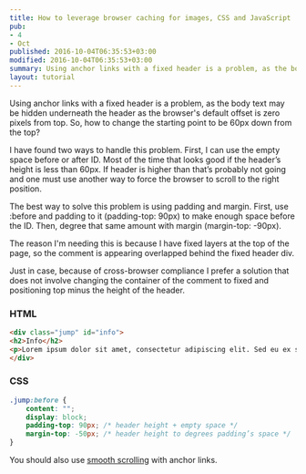 ```yaml
---
title: How to leverage browser caching for images, CSS and JavaScript
pub:
- 4
- Oct
published: 2016-10-04T06:35:53+03:00
modified: 2016-10-04T06:35:53+03:00
summary: Using anchor links with a fixed header is a problem, as the body text may be hidden underneath the header. No JavaScript needed.
layout: tutorial
---
```


Using anchor links with a fixed header is a problem, as the body text may be hidden underneath the header as the browser's default offset is zero pixels from top. So, how to change the starting point to be 60px down from the top?

I have found two ways to handle this problem. First, I can use the empty space before or after ID. Most of the time that looks good if the header’s height is less than 60px. If header is higher than that’s probably not going and one must use another way to force the browser to scroll to the right position.

The best way to solve this problem is using padding and margin. First, use :before and padding to it (padding-top: 90px) to make enough space before the ID. Then, degree that same amount with margin (margin-top: -90px).

The reason I'm needing this is because I have fixed layers at the top of the page, so the comment is appearing overlapped behind the fixed header div.

Just in case, because of cross-browser compliance I prefer a solution that does not involve changing the container of the comment to fixed and positioning top minus the height of the header.

### HTML

```HTML
<div class="jump" id="info">
<h2>Info</h2>
<p>Lorem ipsum dolor sit amet, consectetur adipiscing elit. Sed eu ex sed tellus viverra rutrum.</p>
</div>
```

### CSS

```CSS
.jump:before {
    content: "";
    display: block;
    padding-top: 90px; /* header height + empty space */
    margin-top: -50px; /* header height to degrees padding’s space */
}
```

You should also use <a href="/tutorials/animated-smooth-scrolling-effect" title="Animated smooth scrolling effect for one-page website">smooth scrolling</a> with anchor links.